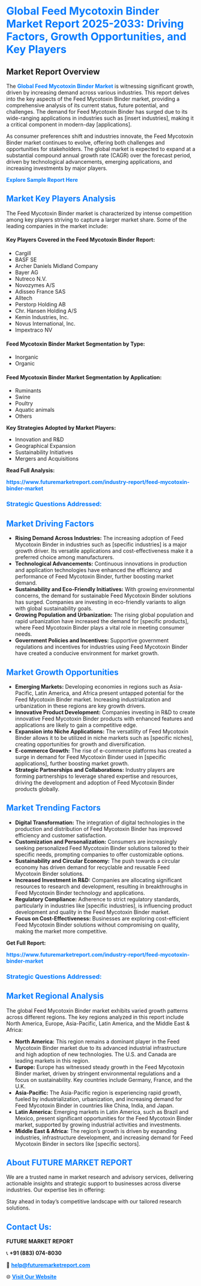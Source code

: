<h1 style="color: #007BFF;">Global Feed Mycotoxin Binder Market Report 2025-2033: Driving Factors, Growth Opportunities, and Key Players</h1>

<section id="overview">
<h2>Market Report Overview</h2>
<p>The <a href="https://www.futuremarketreport.com/industry-report/feed-mycotoxin-binder-market" style="color: #007BFF; text-decoration: none;"><strong>Global Feed Mycotoxin Binder Market</strong></a> is witnessing significant growth, driven by increasing demand across various industries. This report delves into the key aspects of the Feed Mycotoxin Binder market, providing a comprehensive analysis of its current status, future potential, and challenges. The demand for Feed Mycotoxin Binder has surged due to its wide-ranging applications in industries such as [insert industries], making it a critical component in modern-day [applications].</p>
<p>As consumer preferences shift and industries innovate, the Feed Mycotoxin Binder market continues to evolve, offering both challenges and opportunities for stakeholders. The global market is expected to expand at a substantial compound annual growth rate (CAGR) over the forecast period, driven by technological advancements, emerging applications, and increasing investments by major players.</p>
</section>

<section id="overview">
<p><a href="https://www.futuremarketreport.com/request-sample/reportId=57566" style="color: #007BFF; text-decoration: none;"><strong>Explore Sample Report Here</strong></a></p>
</section>

<section id="key-players">
<h2 style="color: #007BFF;">Market Key Players Analysis</h2>
<p>The Feed Mycotoxin Binder market is characterized by intense competition among key players striving to capture a larger market share. Some of the leading companies in the market include:</p>
<h4>Key Players Covered in the Feed Mycotoxin Binder Report:</h4>
<ul><li>Cargill</li><li>BASF SE</li><li>Archer Daniels Midland Company</li><li>Bayer AG</li><li>Nutreco N.V.</li><li>Novozymes A/S</li><li>Adisseo France SAS</li><li>Alltech</li><li>Perstorp Holding AB</li><li>Chr. Hansen Holding A/S</li><li>Kemin Industries, Inc.</li><li>Novus International, Inc.</li><li>Impextraco NV</li></ul>
<h4>Feed Mycotoxin Binder Market Segmentation by Type:</h4>
<ul><li>Inorganic</li><li>Organic</li></ul>

<h4>Feed Mycotoxin Binder Market Segmentation by Application:</h4>
<ul><li>Ruminants</li><li>Swine</li><li>Poultry</li><li>Aquatic animals</li><li>Others</li></ul>
<p><strong>Key Strategies Adopted by Market Players:</strong></p>
<ul>
<li>Innovation and R&D</li>
<li>Geographical Expansion</li>
<li>Sustainability Initiatives</li>
<li>Mergers and Acquisitions</li>
</ul>
</section>

<section>
<p><strong>Read Full Analysis: </strong></p><a href="https://www.futuremarketreport.com/industry-report/feed-mycotoxin-binder-market" style="color: #007BFF; text-decoration: none;"><strong>https://www.futuremarketreport.com/industry-report/feed-mycotoxin-binder-market</strong></a>
<h3 style="color: #007BFF;">Strategic Questions Addressed:</h3>
</section>

<section id="driving-factors">
<h2 style="color: #007BFF;">Market Driving Factors</h2>
<ul>
<li><strong>Rising Demand Across Industries:</strong> The increasing adoption of Feed Mycotoxin Binder in industries such as [specific industries] is a major growth driver. Its versatile applications and cost-effectiveness make it a preferred choice among manufacturers.</li>
<li><strong>Technological Advancements:</strong> Continuous innovations in production and application technologies have enhanced the efficiency and performance of Feed Mycotoxin Binder, further boosting market demand.</li>
<li><strong>Sustainability and Eco-Friendly Initiatives:</strong> With growing environmental concerns, the demand for sustainable Feed Mycotoxin Binder solutions has surged. Companies are investing in eco-friendly variants to align with global sustainability goals.</li>
<li><strong>Growing Population and Urbanization:</strong> The rising global population and rapid urbanization have increased the demand for [specific products], where Feed Mycotoxin Binder plays a vital role in meeting consumer needs.</li>
<li><strong>Government Policies and Incentives:</strong> Supportive government regulations and incentives for industries using Feed Mycotoxin Binder have created a conducive environment for market growth.</li>
</ul>
</section>

<section id="growth-opportunities">
<h2 style="color: #007BFF;">Market Growth Opportunities</h2>
<ul>
<li><strong>Emerging Markets:</strong> Developing economies in regions such as Asia-Pacific, Latin America, and Africa present untapped potential for the Feed Mycotoxin Binder market. Increasing industrialization and urbanization in these regions are key growth drivers.</li>
<li><strong>Innovative Product Development:</strong> Companies investing in R&D to create innovative Feed Mycotoxin Binder products with enhanced features and applications are likely to gain a competitive edge.</li>
<li><strong>Expansion into Niche Applications:</strong> The versatility of Feed Mycotoxin Binder allows it to be utilized in niche markets such as [specific niches], creating opportunities for growth and diversification.</li>
<li><strong>E-commerce Growth:</strong> The rise of e-commerce platforms has created a surge in demand for Feed Mycotoxin Binder used in [specific applications], further boosting market growth.</li>
<li><strong>Strategic Partnerships and Collaborations:</strong> Industry players are forming partnerships to leverage shared expertise and resources, driving the development and adoption of Feed Mycotoxin Binder products globally.</li>
</ul>
</section>

<section id="trending-factors">
<h2 style="color: #007BFF;">Market Trending Factors</h2>
<ul>
<li><strong>Digital Transformation:</strong> The integration of digital technologies in the production and distribution of Feed Mycotoxin Binder has improved efficiency and customer satisfaction.</li>
<li><strong>Customization and Personalization:</strong> Consumers are increasingly seeking personalized Feed Mycotoxin Binder solutions tailored to their specific needs, prompting companies to offer customizable options.</li>
<li><strong>Sustainability and Circular Economy:</strong> The push towards a circular economy has driven demand for recyclable and reusable Feed Mycotoxin Binder solutions.</li>
<li><strong>Increased Investment in R&D:</strong> Companies are allocating significant resources to research and development, resulting in breakthroughs in Feed Mycotoxin Binder technology and applications.</li>
<li><strong>Regulatory Compliance:</strong> Adherence to strict regulatory standards, particularly in industries like [specific industries], is influencing product development and quality in the Feed Mycotoxin Binder market.</li>
<li><strong>Focus on Cost-Effectiveness:</strong> Businesses are exploring cost-efficient Feed Mycotoxin Binder solutions without compromising on quality, making the market more competitive.</li>
</ul>
</section>

<section>
<p><strong>Get Full Report: </strong></p><a href="https://www.futuremarketreport.com/industry-report/feed-mycotoxin-binder-market" style="color: #007BFF; text-decoration: none;"><strong>https://www.futuremarketreport.com/industry-report/feed-mycotoxin-binder-market</strong></a>
<h3 style="color: #007BFF;">Strategic Questions Addressed:</h3>
</section>


<section id="regional-analysis">
<h2 style="color: #007BFF;">Market Regional Analysis</h2>
<p>The global Feed Mycotoxin Binder market exhibits varied growth patterns across different regions. The key regions analyzed in this report include North America, Europe, Asia-Pacific, Latin America, and the Middle East & Africa:</p>
<ul>
<li><strong>North America:</strong> This region remains a dominant player in the Feed Mycotoxin Binder market due to its advanced industrial infrastructure and high adoption of new technologies. The U.S. and Canada are leading markets in this region.</li>
<li><strong>Europe:</strong> Europe has witnessed steady growth in the Feed Mycotoxin Binder market, driven by stringent environmental regulations and a focus on sustainability. Key countries include Germany, France, and the U.K.</li>
<li><strong>Asia-Pacific:</strong> The Asia-Pacific region is experiencing rapid growth, fueled by industrialization, urbanization, and increasing demand for Feed Mycotoxin Binder in countries like China, India, and Japan.</li>
<li><strong>Latin America:</strong> Emerging markets in Latin America, such as Brazil and Mexico, present significant opportunities for the Feed Mycotoxin Binder market, supported by growing industrial activities and investments.</li>
<li><strong>Middle East & Africa:</strong> The region’s growth is driven by expanding industries, infrastructure development, and increasing demand for Feed Mycotoxin Binder in sectors like [specific sectors].</li>
</ul>
</section>

<footer>
<h2 style="color: #007BFF;">About FUTURE MARKET REPORT</h2>
<p>We are a trusted name in market research and advisory services, delivering actionable insights and strategic support to businesses across diverse industries. Our expertise lies in offering:</p>

<p>Stay ahead in today’s competitive landscape with our tailored research solutions.</p>

<h2 style="color: #007BFF;">Contact Us:</h2>
<p><strong>FUTURE MARKET REPORT</strong></p>
<p>📞 <strong>+91 (883) 074-8030</strong></p>
<p>📧 <strong><a href="mailto:help@futuremarketreport.com" style="color: #007BFF;">help@futuremarketreport.com</a></strong></p>
<p>🌐 <strong><a href="https://www.futuremarketreport.com/" style="color: #007BFF;">Visit Our Website</a></strong></p>
</footer>